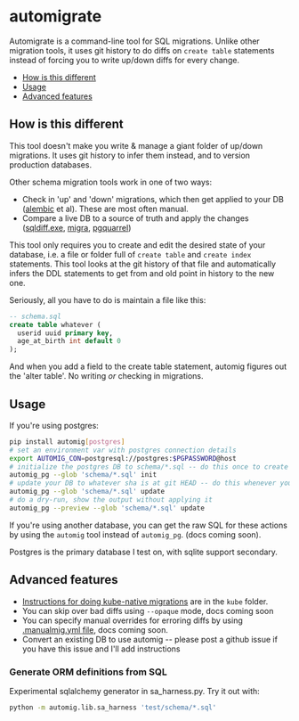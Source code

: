 # automigrate

Automigrate is a command-line tool for SQL migrations. Unlike other migration tools, it uses git history to do diffs on `create table` statements instead of forcing you to write up/down diffs for every change.

* [How is this different](#how-is-this-different)
* [Usage](#usage)
* [Advanced features](#advanced-features)

## How is this different

This tool doesn't make you write & manage a giant folder of up/down migrations. It uses git history to infer them instead, and to version production databases.

Other schema migration tools work in one of two ways:

* Check in 'up' and 'down' migrations, which then get applied to your DB ([alembic](https://alembic.sqlalchemy.org/en/latest/tutorial.html) et al). These are most often manual.
* Compare a live DB to a source of truth and apply the changes ([sqldiff.exe](https://www.sqlite.org/sqldiff.html), [migra](https://github.com/djrobstep/migra), [pgquarrel](https://github.com/eulerto/pgquarrel))

This tool only requires you to create and edit the desired state of your database, i.e. a file or folder full of `create table` and `create index` statements. This tool looks at the git history of that file and automatically infers the DDL statements to get from and old point in history to the new one.

Seriously, all you have to do is maintain a file like this:

```sql
-- schema.sql
create table whatever (
  userid uuid primary key,
  age_at_birth int default 0
);
```

And when you add a field to the create table statement, automig figures out the 'alter table'. No writing *or* checking in migrations.

## Usage

If you're using postgres:

```bash
pip install automig[postgres]
# set an environment var with postgres connection details
export AUTOMIG_CON=postgresql://postgres:$PGPASSWORD@host
# initialize the postgres DB to schema/*.sql -- do this once to create a DB
automig_pg --glob 'schema/*.sql' init
# update your DB to whatever sha is at git HEAD -- do this whenever your schema changes
automig_pg --glob 'schema/*.sql' update
# do a dry-run, show the output without applying it
automig_pg --preview --glob 'schema/*.sql' update
```

If you're using another database, you can get the raw SQL for these actions by using the `automig` tool instead of `automig_pg`. (docs coming soon).

Postgres is the primary database I test on, with sqlite support secondary.

## Advanced features

* [Instructions for doing kube-native migrations](./kube) are in the `kube` folder.
* You can skip over bad diffs using `--opaque` mode, docs coming soon
* You can specify manual overrides for erroring diffs by using [.manualmig.yml file](./.manualmig.yml), docs coming soon.
* Convert an existing DB to use automig -- please post a github issue if you have this issue and I'll add instructions

### Generate ORM definitions from SQL

Experimental sqlalchemy generator in sa_harness.py. Try it out with:

```bash
python -m automig.lib.sa_harness 'test/schema/*.sql'
```
